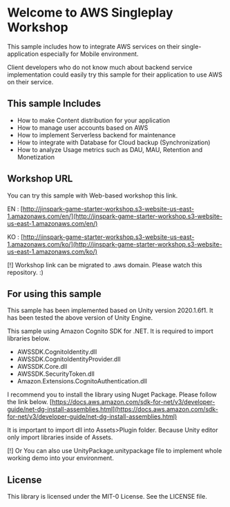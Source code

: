 # Welcome to AWS Singleplay Workshop

This sample includes how to integrate AWS services on their single-application especially for Mobile environment.

Client developers who do not know much about backend service implementation could easily try this sample for their application to use AWS on their service.

## This sample Includes

- How to make Content distribution for your application
- How to manage user accounts based on AWS
- How to implement Serverless backend for maintenance
- How to integrate with Database for Cloud backup (Synchronization)
- How to analyze Usage metrics such as DAU, MAU, Retention and Monetization

## Workshop URL

You can try this sample with Web-based workshop this link. 

EN : [http://jinspark-game-starter-workshop.s3-website-us-east-1.amazonaws.com/en/](http://jinspark-game-starter-workshop.s3-website-us-east-1.amazonaws.com/en/)

KO : [http://jinspark-game-starter-workshop.s3-website-us-east-1.amazonaws.com/ko/](http://jinspark-game-starter-workshop.s3-website-us-east-1.amazonaws.com/ko/)

[!] Workshop link can be migrated to .aws domain. Please watch this repository. :) 

## For using this sample

This sample has been implemented based on Unity version 2020.1.6f1.
It has been tested the above version of Unity Engine.

This sample using Amazon Cognito SDK for .NET.
It is required to import libraries below.

- AWSSDK.CognitoIdentity.dll
- AWSSDK.CognitoIdentityProvider.dll
- AWSSDK.Core.dll
- AWSSDK.SecurityToken.dll
- Amazon.Extensions.CognitoAuthentication.dll

I recommend you to install the library using Nuget Package. Please follow the link below.
[https://docs.aws.amazon.com/sdk-for-net/v3/developer-guide/net-dg-install-assemblies.html](https://docs.aws.amazon.com/sdk-for-net/v3/developer-guide/net-dg-install-assemblies.html)

It is important to import dll into Assets>Plugin folder. Because Unity editor only import libraries inside of Assets.

[!] Or You can also use UnityPackage.unitypackage file to implement whole working demo into your environment.

## License

This library is licensed under the MIT-0 License. See the LICENSE file.
